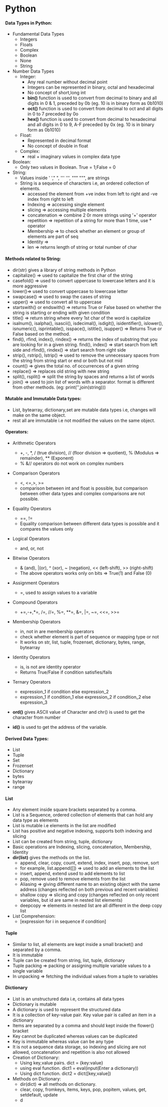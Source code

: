 # Python

#### Data Types in Python:
- Fundamental Data Types
   - Integers
   - Floats
   - Complex
   - Boolean
   - None
   - String
- Number Data Types
   - Integer: 
     - Any real number without decimal point
     - Integers can be represented in binary, octal and hexadecimal
     - No concept of short,long int
     - **bin()** function is used to convert from decimal to binary and all digits in 0 & 1, preceded by 0b (eg. 10 is in binary form as 0b1010)
     - **oct()** function is used to convert from decimal to oct and all digits in 0 to 7 preceded by 0o
      - **hex()** function is used to convert from decimal to hexadecimal and all digits in 0 to 9, A-F preceded by 0x (eg. 10 is in binary form as 0b1010)   
   - Float:
      - Represented in decimal format
      - No concept of double in float
   - Complex:
      - real + imaginary values in complex data type
- Boolean:
   - Only two values in Boolean. True = 1;False = 0
- String:
   - Values inside ' '," ", ''' ''', """  """, are strings
   - String is a sequence of characters i.e, an ordered collection of elements.
      - accessed the element from +ve index from left to right and -ve index from right to left
      - Indexing => accessing single element
      - slicing => accessing multiple elements
      - concatenation => combine 2 0r more strings using '+' operator
      - repetition => repetition of a string for more than 1 time, use * operator
      - Membership => to check whether an element or group of elements are part of seq
      - Identity =>
      - len => returns length of string or total number of char
#### Methods related to String:
   - dir(str) gives a library of string methods in Python
   - capitalize() => used to capitalize the first char of the string
   - casefold() => used to convert uppercase to lowercase letters and it is more aggressive
   - lower()=>  used to convert uppercase to lowercase letter
   - swapcase() => used to swap the cases of string
   - upper() => used to convert all to uppercase
   - startswith() or endswith() => returns True or False based on whether the string is starting or ending with given condition
   - title() => return string where every 1st char of the word is capitalize
   - isalnum(), isalpha(), isascii(), isdecimal(), isdigit(), isidentifier(), islower(), isnumeric(), isprintable(), isspace(), istitle(), isupper() => Returns True or False based on the method.
   - find(), rfind, index(), rindex() => returns the index of substring that you are looking for in a given string. find(), index() => start search from left side and rfind(), rindex() => start search from right side
   - strip(), rstrip(), lstrip() => used to remove the unnecessary spaces from the string from string start or end or both but not mid
   - count() => gives the total no. of occurrences of a given string
   - replace() => replaces old string with new string
   - split(), rsplit() => split the string  by spaces and returns a list of words 
   - join() => used to join list of words with a separator. format is different from other methods. (eg: print('',join(string)))


  #### Mutable  and Immutable Data types:
  - List, bytearray, dictionary,set are mutable data types i.e, changes will make on the same object.
  - rest all are immutable i.e not modified the values on the same object.

#### Operators:
- Arithmetic Operators
   - +, -, *, / (true division), // (floor division => quotient), % (Modulus => remainder), ** (Exponent)
   - % &// operators do not work on complex numbers
- Comparison Operators
   - <, <=,>, >=
   - comparison between int and float is possible, but comparison between other data types and complex comparisons are not possible.
- Equality Operators
   - ==, !=
   - Equality comparison between different data types is possible and it compares the values only
- Logical Operators
   - and, or, not
- Bitwise Operators
   - & (and), |(or), ^ (xor), ~ (negation), << (left-shift), >> (right-shift)
   - The above operators works only on bits => True(1) and False (0)
- Assignment Operators
   - =, used to assign values to a variable 
- Compound Operators
   - +=,-+,*=, /=, //=, %=, **=, &=, |=, ~=, <<=, >>=
- Membership Operators
   - in, not in are membership operators
   - check whether element is part of sequence or mapping type or not
   - It works on str, list, tuple, frozenset, dictionary, bytes, range, bytearray
- Identity Operators
   - is, is not are identity operator
   - Returns True/False if condition satisfies/fails
- Ternary Operators
  - expression_1 if condition else expression_2
  - expression_1 if condition_1 else expression_2 if condition_2 else expression_3



- **ord()** gives ASCII value of Character and chr() is used to get the character from number
- **id()** is used to get the address of the variable.


#### Derived Data Types:
- List
- Tuple
- Set
- Frozenset
- Dictionary
- bytes
- bytearray
- range

#### List
- Any element inside square brackets separated by a comma.
- List is a Sequence, ordered collection of elements that can hold any data type as elements
- List is mutable i.e elements in the list are modified
- List has positive and negative indexing, supports both indexing and slicing
- List can be created from string, tuple, dictionary
- Basic operations are Indexing, slicing, concatenation, Membership, Identity
- **dir(list)** gives the methods on the list.
  - append, clear, copy, count, extend, index, insert, pop, remove, sort
  - for example, list.append([]) => used to add an elements to the list
  - insert, append, extend used to add elements to list
  - pop, remove used to remove elements from the list
  - Aliasing => giving different name to an existing object with the same address (changes reflected on both previous and recent variables)
  - shallow copy => slicing and copy (changes reflected on only recent variables, but id are same in nested list elements)
  - deepcopy => elements in nested list are all different in the deep copy list
- List Comprehension:
   - [expression for i in sequence if condition]

#### Tuple
- Similar to list, all elements are kept inside a small bracket() and separated by a comma.
- It is immutable
- Tuple can be created from string, list, tuple, dictionary
- Tuple packing => packing or assigning multiple variable values to a single variable
- In unpacking => fetching the individual values from a tuple to variables
#### Dictionary
- List is an unstructured data i.e, contains all data types
- Dictionary is mutable
- A dictionary is used to represent the structured data
- It is a collection of key-value pair. Key value pair is called an item in a dictionary
- Items are separated by a comma and should kept inside the flower{} bracket
- Key cannot be duplicated whereas values can be duplicated
- Key is immutable whereas value can be any type
- It is not a sequence data storage, so indexing and slicing are not allowed, concatenation and repetition is also not allowed
- Creation of Dictionary:
  - Using key,value pairs. dict = {key:value}
  - using eval function. dict1 = eval(input(Enter a dictionary))
  - Using dict function. dict2 = dict([key,value])
- Methods on Dictionary:
   - dir(dict) => all methods on dictionary.
   - clear, copy, fromkeys, items, keys, pop, popitem, values, get, setdefault, update
   - d
